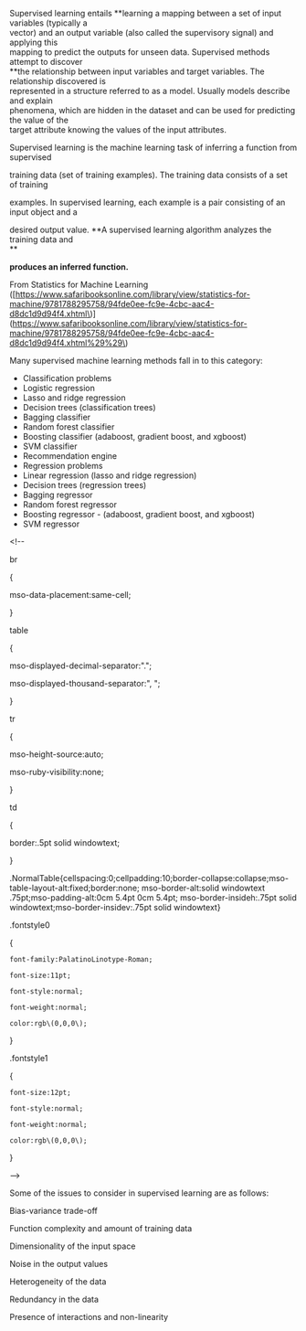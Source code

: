 Supervised learning entails **learning a mapping between a set of input variables \(typically a  
 vector\) and an output variable \(also called the supervisory signal\) and applying this  
 mapping to predict the outputs for unseen data.  Supervised methods attempt to discover            
 **the relationship between input variables and target variables. The relationship discovered is  
 represented in a structure referred to as a model. Usually models describe and explain  
 phenomena, which are hidden in the dataset and can be used for predicting the value of the  
 target attribute knowing the values of the input attributes.

Supervised learning is the machine learning task of inferring a function from supervised

training data \(set of training examples\). The training data consists of a set of training

examples. In supervised learning, each example is a pair consisting of an input object and a

desired output value. **A supervised learning algorithm analyzes the training data and          
**

**produces an inferred function.**

From Statistics for Machine Learning \([https://www.safaribooksonline.com/library/view/statistics-for-machine/9781788295758/94fde0ee-fc9e-4cbc-aac4-d8dc1d9d94f4.xhtml\)\](https://www.safaribooksonline.com/library/view/statistics-for-machine/9781788295758/94fde0ee-fc9e-4cbc-aac4-d8dc1d9d94f4.xhtml%29%29\)

Many supervised  machine learning methods fall in to this category:

* Classification problems
* Logistic regression
* Lasso and ridge regression
* Decision trees \(classification trees\)
* Bagging classifier
* Random forest classifier
* Boosting classifier \(adaboost, gradient boost, and xgboost\)
* SVM classifier
* Recommendation engine
* Regression problems
* Linear regression \(lasso and ridge regression\)
* Decision trees \(regression trees\)
* Bagging regressor
* Random forest regressor
* Boosting regressor - \(adaboost, gradient boost, and xgboost\)
* SVM regressor



&lt;!--  
br  
{  
mso-data-placement:same-cell;  
}  
table  
{  
mso-displayed-decimal-separator:"\.";  
mso-displayed-thousand-separator:"\, ";  
}  
tr  
{  
mso-height-source:auto;  
mso-ruby-visibility:none;  
}  
td  
{  
border:.5pt solid windowtext;  
}  
.NormalTable{cellspacing:0;cellpadding:10;border-collapse:collapse;mso-table-layout-alt:fixed;border:none; mso-border-alt:solid windowtext .75pt;mso-padding-alt:0cm 5.4pt 0cm 5.4pt; mso-border-insideh:.75pt solid windowtext;mso-border-insidev:.75pt solid windowtext}  
.fontstyle0  
{  
	font-family:PalatinoLinotype-Roman;  
	font-size:11pt;  
	font-style:normal;  
	font-weight:normal;  
	color:rgb\(0,0,0\);  
}  
.fontstyle1  
{  
	font-size:12pt;  
	font-style:normal;  
	font-weight:normal;  
	color:rgb\(0,0,0\);  
}  
--&gt;  


Some of the issues to consider in supervised learning are as follows:

  


Bias-variance trade-off

  


Function complexity and amount of training data

  


Dimensionality of the input space

  


Noise in the output values

  


Heterogeneity of the data

  


Redundancy in the data

  


Presence of interactions and non-linearity

  




